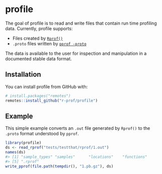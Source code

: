 
<!-- README.md is generated from README.Rmd. Please edit that file -->
profile
=======

The goal of profile is to read and write files that contain run time profiling data. Currently, profile supports:

-   Files created by [`Rprof()`](https://www.rdocumentation.org/packages/utils/versions/3.4.3/topics/Rprof)
-   `.proto` files written by [`pprof -proto`](https://github.com/google/pprof)

The data is available to the user for inspection and manipulation in a documented stable data format.

Installation
------------

You can install profile from GitHub with:

``` r
# install.packages("remotes")
remotes::install_github("r-prof/profile")
```

Example
-------

This simple example converts an `.out` file generated by `Rprof()` to the `.proto` format understood by `pprof`.

``` r
library(profile)
ds <- read_rprof("tests/testthat/rprof/1.out")
names(ds)
#> [1] "sample_types" "samples"      "locations"    "functions"   
#> [5] ".rprof"
write_pprof(file.path(tempdir(), "1.pb.gz"), ds)
```
